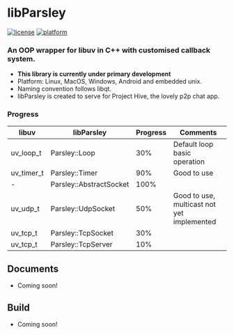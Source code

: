 # libParsley
[![license](https://img.shields.io/github/license/ultrasilicon/libParsley.svg)](https://github.com/ultrasilicon/libParsley/blob/master/LICENSE)
[![platform](https://img.shields.io/badge/Platform-desktop%20%7C%20mobile-ff69b4.svg?style=flat)](http://doc.qt.io/qt-5/supported-platforms.html)
### An OOP wrapper for libuv in C++ with customised callback system. 
* **This library is currently under primary development**
* Platform: Linux, MacOS, Windows, Android and embedded unix.
* Naming convention follows libqt.
* libParsley is created to serve for Project Hive, the lovely p2p chat app.
### Progress

libuv | libParsley | Progress | Comments
------- | ------- | ------- | ------- 
uv_loop_t | Parsley::Loop | 30% | Default loop basic operation
uv_timer_t | Parsley::Timer | 90% | Good to use
\- | Parsley::AbstractSocket | 100% |
uv_udp_t | Parsley::UdpSocket | 50% | Good to use, multicast not yet implemented
uv_tcp_t | Parsley::TcpSocket | 30% |
uv_tcp_t | Parsley::TcpServer | 10% |


## Documents
* Coming soon!

## Build
* Coming soon!


